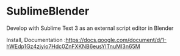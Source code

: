 SublimeBlender
==============

Develop with Sublime Text 3 as an external script editor in Blender

Install, Documentation :https://docs.google.com/document/d/1-hWEdp1Gz4zjyio7Hdc0ZnFXKNB6eusYITnuMI3n65M

